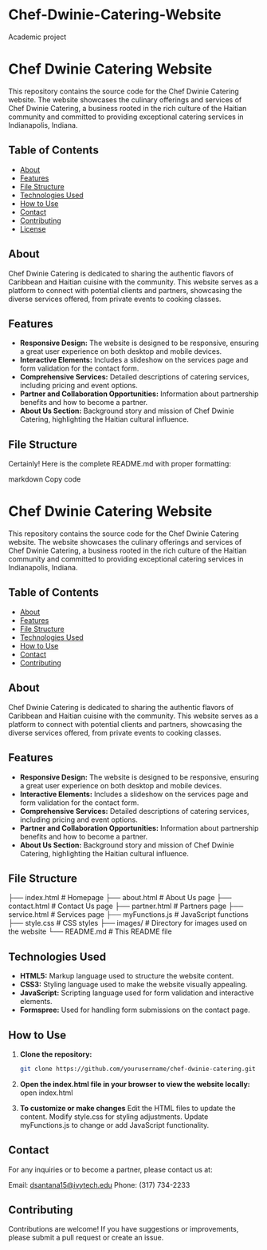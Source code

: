 # Chef-Dwinie-Catering-Website
Academic project

# Chef Dwinie Catering Website

This repository contains the source code for the Chef Dwinie Catering website. The website showcases the culinary offerings and services of Chef Dwinie Catering, a business rooted in the rich culture of the Haitian community and committed to providing exceptional catering services in Indianapolis, Indiana.

## Table of Contents

- [About](#about)
- [Features](#features)
- [File Structure](#file-structure)
- [Technologies Used](#technologies-used)
- [How to Use](#how-to-use)
- [Contact](#contact)
- [Contributing](#contributing)
- [License](#license)

## About

Chef Dwinie Catering is dedicated to sharing the authentic flavors of Caribbean and Haitian cuisine with the community. This website serves as a platform to connect with potential clients and partners, showcasing the diverse services offered, from private events to cooking classes.

## Features

- **Responsive Design:** The website is designed to be responsive, ensuring a great user experience on both desktop and mobile devices.
- **Interactive Elements:** Includes a slideshow on the services page and form validation for the contact form.
- **Comprehensive Services:** Detailed descriptions of catering services, including pricing and event options.
- **Partner and Collaboration Opportunities:** Information about partnership benefits and how to become a partner.
- **About Us Section:** Background story and mission of Chef Dwinie Catering, highlighting the Haitian cultural influence.

## File Structure


Certainly! Here is the complete README.md with proper formatting:

markdown
Copy code
# Chef Dwinie Catering Website

This repository contains the source code for the Chef Dwinie Catering website. The website showcases the culinary offerings and services of Chef Dwinie Catering, a business rooted in the rich culture of the Haitian community and committed to providing exceptional catering services in Indianapolis, Indiana.

## Table of Contents

- [About](#about)
- [Features](#features)
- [File Structure](#file-structure)
- [Technologies Used](#technologies-used)
- [How to Use](#how-to-use)
- [Contact](#contact)
- [Contributing](#contributing)

## About

Chef Dwinie Catering is dedicated to sharing the authentic flavors of Caribbean and Haitian cuisine with the community. This website serves as a platform to connect with potential clients and partners, showcasing the diverse services offered, from private events to cooking classes.

## Features

- **Responsive Design:** The website is designed to be responsive, ensuring a great user experience on both desktop and mobile devices.
- **Interactive Elements:** Includes a slideshow on the services page and form validation for the contact form.
- **Comprehensive Services:** Detailed descriptions of catering services, including pricing and event options.
- **Partner and Collaboration Opportunities:** Information about partnership benefits and how to become a partner.
- **About Us Section:** Background story and mission of Chef Dwinie Catering, highlighting the Haitian cultural influence.

## File Structure

├── index.html # Homepage
├── about.html # About Us page
├── contact.html # Contact Us page
├── partner.html # Partners page
├── service.html # Services page
├── myFunctions.js # JavaScript functions
├── style.css # CSS styles
├── images/ # Directory for images used on the website
└── README.md # This README file

## Technologies Used

- **HTML5:** Markup language used to structure the website content.
- **CSS3:** Styling language used to make the website visually appealing.
- **JavaScript:** Scripting language used for form validation and interactive elements.
- **Formspree:** Used for handling form submissions on the contact page.

## How to Use

1. **Clone the repository:**
   ```bash
   git clone https://github.com/yourusername/chef-dwinie-catering.git

2. **Open the index.html file in your browser to view the website locally:**
   open index.html
   
4. **To customize or make changes**
   Edit the HTML files to update the content.
   Modify style.css for styling adjustments.
   Update myFunctions.js to change or add JavaScript functionality.
   
## Contact
For any inquiries or to become a partner, please contact us at:

Email: dsantana15@ivytech.edu
Phone: (317) 734-2233

## Contributing
Contributions are welcome! If you have suggestions or improvements, please submit a pull request or create an issue.
